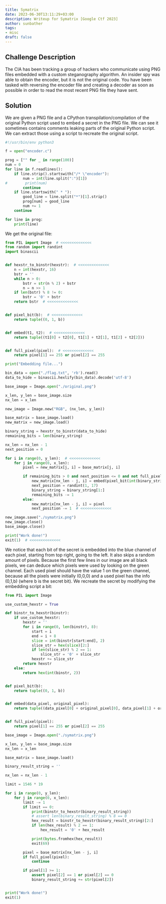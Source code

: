 ```yaml
---
title: Symatrix
date: 2023-06-30T13:11:29+03:00
description: Writeup for Symatrix [Google Ctf 2023]
author: sunbather
tags:
- misc
draft: false
---
```


## Challenge Description
The CIA has been tracking a group of hackers who communicate using PNG files embedded with a custom steganography algorithm. 
An insider spy was able to obtain the encoder, but it is not the original code. 
You have been tasked with reversing the encoder file and creating a decoder as soon as possible in order to read the most recent PNG file they have sent.

## Solution
We are given a PNG file and a CPython transpilation/compilation of the original Python script used to embed a secret in the PNG file. We can see it sometimes contains comments leaking parts of the original Python script. We can extract those using a script to recreate the original script.

```py
#!/usr/bin/env python3

f = open("encoder.c")

prog = ["" for _ in range(100)]
num = 0
for line in f.readlines():
    if line.strip().startswith("/* \"encoder"):
        num = int(line.split(":")[1])
#        print(num)
        continue
    if line.startswith(" * "):
        good_line = line.split("*")[1].strip()
        prog[num] = good_line
        num += 1
    continue

for line in prog:
    print(line)
```

We get the original file:
```py
from PIL import Image  # <<<<<<<<<<<<<<
from random import randint
import binascii


def hexstr_to_binstr(hexstr):  # <<<<<<<<<<<<<<
    n = int(hexstr, 16)
    bstr = ''
    while n > 0:
        bstr = str(n % 2) + bstr
        n = n >> 1
    if len(bstr) % 8 != 0:
        bstr = '0' + bstr
    return bstr  # <<<<<<<<<<<<<<


def pixel_bit(b):  # <<<<<<<<<<<<<<
    return tuple((0, 1, b))


def embed(t1, t2):  # <<<<<<<<<<<<<<
    return tuple((t1[0] + t2[0], t1[1] + t2[1], t1[2] + t2[2]))


def full_pixel(pixel):  # <<<<<<<<<<<<<<
    return pixel[1] == 255 or pixel[2] == 255

print("Embedding file...")

bin_data = open("./flag.txt", 'rb').read()
data_to_hide = binascii.hexlify(bin_data).decode('utf-8')

base_image = Image.open("./original.png")

x_len, y_len = base_image.size
nx_len = x_len

new_image = Image.new("RGB", (nx_len, y_len))

base_matrix = base_image.load()
new_matrix = new_image.load()

binary_string = hexstr_to_binstr(data_to_hide)
remaining_bits = len(binary_string)

nx_len = nx_len - 1
next_position = 0

for i in range(0, y_len):  # <<<<<<<<<<<<<<
    for j in range(0, x_len):
        pixel = new_matrix[j, i] = base_matrix[j, i]

        if remaining_bits > 0 and next_position <= 0 and not full_pixel(pixel):  # <<<<<<<<<<<<<<
            new_matrix[nx_len - j, i] = embed(pixel_bit(int(binary_string[0])), pixel)
            next_position = randint(1, 17)
            binary_string = binary_string[1:]
            remaining_bits -= 1
        else:
            new_matrix[nx_len - j, i] = pixel
            next_position -= 1  # <<<<<<<<<<<<<<

new_image.save("./symatrix.png")
new_image.close()
base_image.close()

print("Work done!")
exit(1)  # <<<<<<<<<<<<<<
```

We notice that each bit of the secret is embedded into the blue channel of each pixel, starting from top right, going to the left. It also skips a random amount of pixels. Because the first few lines in our image are all black pixels, we can deduce which pixels were used by looking on the green channel. Each used pixel should have the value 1 on the green channel, because all the pixels were initially (0,0,0) and a used pixel has the info (0,1,b) (where b is the secret bit). We recreate the secret by modifying the embedding script a bit:

```py
from PIL import Image

use_custom_hexstr = True

def binstr_to_hexstr(binstr):
    if use_custom_hexstr:
        hexstr = ''
        for i in range(0, len(binstr), 8):
            start = i
            end = i + 8
            slice = int(binstr[start:end], 2)
            slice_str = hex(slice)[2:]
            if len(slice_str) % 2 == 1:
                slice_str = '0' + slice_str
            hexstr += slice_str
        return hexstr
    else:
        return hex(int(binstr, 2))


def pixel_bit(b):
    return tuple((0, 1, b))


def embed(data_pixel, original_pixel):
    return tuple((data_pixel[0] + original_pixel[0], data_pixel[1] + original_pixel[1], data_pixel[2] + original_pixel[2]))


def full_pixel(pixel):
    return pixel[1] == 255 or pixel[2] == 255

base_image = Image.open("./symatrix.png")

x_len, y_len = base_image.size
nx_len = x_len

base_matrix = base_image.load()

binary_result_string = ''

nx_len = nx_len - 1

limit = 1546 * 19

for i in range(0, y_len):
    for j in range(0, x_len):
        limit -= 1
        if limit == 0:
            print(binstr_to_hexstr(binary_result_string))
            # assert len(binary_result_string) % 8 == 0
            hex_result = binstr_to_hexstr(binary_result_string)[2:]
            if len(hex_result) % 2 == 1:
                hex_result = '0' + hex_result

            print(bytes.fromhex(hex_result))
            exit(69)

        pixel = base_matrix[nx_len - j, i]
        if full_pixel(pixel):
            continue

        if pixel[1] >= 1:
            assert pixel[2] == 1 or pixel[2] == 0
            binary_result_string += str(pixel[2])


print("Work done!")
exit(1)
```
